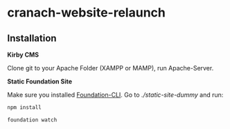 # cranach-website-relaunch

## Installation

**Kirby CMS**

Clone git to your Apache Folder (XAMPP or MAMP), run Apache-Server.

**Static Foundation Site**

Make sure you installed [Foundation-CLI](https://foundation.zurb.com/sites/docs/installation.html). Go to *./static-site-dummy* and run:

```bash
npm install

foundation watch
```
